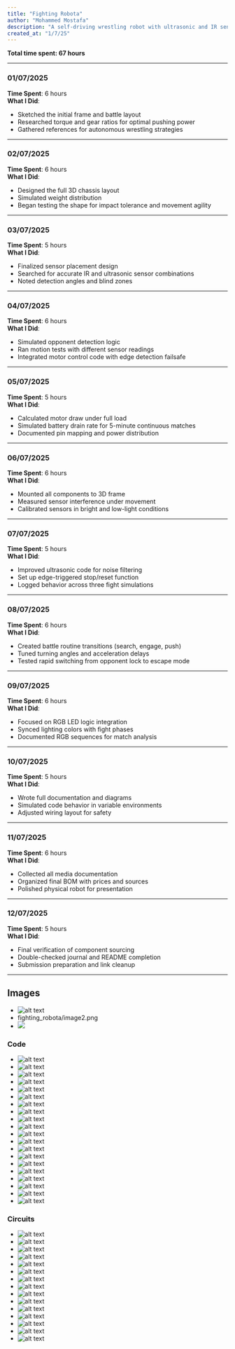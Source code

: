 ```yaml
---
title: "Fighting Robota"
author: "Mohammed Mostafa"
description: "A self-driving wrestling robot with ultrasonic and IR sensors, high-torque motors, and real-time behavior control."
created_at: "1/7/25"
---
```


**Total time spent: 67 hours**

---

### 01/07/2025  
**Time Spent**: 6 hours  
**What I Did**:  
- Sketched the initial frame and battle layout  
- Researched torque and gear ratios for optimal pushing power  
- Gathered references for autonomous wrestling strategies

---

### 02/07/2025  
**Time Spent**: 6 hours  
**What I Did**:  
- Designed the full 3D chassis layout  
- Simulated weight distribution  
- Began testing the shape for impact tolerance and movement agility

---

### 03/07/2025  
**Time Spent**: 5 hours  
**What I Did**:  
- Finalized sensor placement design  
- Searched for accurate IR and ultrasonic sensor combinations  
- Noted detection angles and blind zones

---

### 04/07/2025  
**Time Spent**: 6 hours  
**What I Did**:  
- Simulated opponent detection logic  
- Ran motion tests with different sensor readings  
- Integrated motor control code with edge detection failsafe

---

### 05/07/2025  
**Time Spent**: 5 hours  
**What I Did**:  
- Calculated motor draw under full load  
- Simulated battery drain rate for 5-minute continuous matches  
- Documented pin mapping and power distribution

---

### 06/07/2025  
**Time Spent**: 6 hours  
**What I Did**:  
- Mounted all components to 3D frame  
- Measured sensor interference under movement  
- Calibrated sensors in bright and low-light conditions

---

### 07/07/2025  
**Time Spent**: 5 hours  
**What I Did**:  
- Improved ultrasonic code for noise filtering  
- Set up edge-triggered stop/reset function  
- Logged behavior across three fight simulations

---

### 08/07/2025  
**Time Spent**: 6 hours  
**What I Did**:  
- Created battle routine transitions (search, engage, push)  
- Tuned turning angles and acceleration delays  
- Tested rapid switching from opponent lock to escape mode

---

### 09/07/2025  
**Time Spent**: 6 hours  
**What I Did**:  
- Focused on RGB LED logic integration  
- Synced lighting colors with fight phases  
- Documented RGB sequences for match analysis

---

### 10/07/2025  
**Time Spent**: 5 hours  
**What I Did**:  
- Wrote full documentation and diagrams  
- Simulated code behavior in variable environments  
- Adjusted wiring layout for safety

---

### 11/07/2025  
**Time Spent**: 6 hours  
**What I Did**:  
- Collected all media documentation  
- Organized final BOM with prices and sources  
- Polished physical robot for presentation

---

### 12/07/2025  
**Time Spent**: 5 hours  
**What I Did**:  
- Final verification of component sourcing  
- Double-checked journal and README completion  
- Submission preparation and link cleanup

---

## Images
- ![alt text](image.png)
- fighting_robota/image2.png
- ![](piiic.jpg)
### Code
- ![alt text](image3.png) 
- ![alt text](image4.png) 
- ![alt text](image5.png) 
- ![alt text](image6.png) 
- ![alt text](image7.png) 
- ![alt text](image8.png) 
- ![alt text](image9.png) 
- ![alt text](image1.png) 
- ![alt text](image10.png) 
- ![alt text](image11.png) 
- ![alt text](image12.png) 
- ![alt text](image13.png) 
- ![alt text](image14.png) 
- ![alt text](image15.png) 
- ![alt text](image16.png) 
- ![alt text](image17.png) 
- ![alt text](image18.png) 
- ![alt text](image19.png) 
- ![alt text](image20.png) 
- ![alt text](image21.png)
### Circuits
- ![alt text](circuits1.webp) 
- ![alt text](circuits2.webp) 
- ![alt text](circuits3.webp) 
- ![alt text](circuits4.webp) 
- ![alt text](circuits5.webp) 
- ![alt text](circuits6.webp) 
- ![alt text](circuits7.webp) 
- ![alt text](circuits8.webp) 
- ![alt text](circuits9.webp) 
- ![alt text](circuits10.webp) 
- ![alt text](circuits11.webp) 
- ![alt text](circuits12.webp) 
- ![alt text](circuits13.webp) 
- ![alt text](circuits14.webp) 
- ![alt text](circuits15.webp)